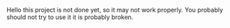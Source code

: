 Hello this project is not done yet, so it may not work properly. You probably should not try to use it it is probably broken.
